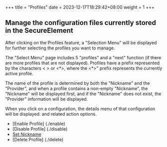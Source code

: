 +++
title = "Profiles"
date =  2023-12-17T18:29:42+08:00
weight = 1
+++

## Manage the configuration files currently stored in the SecureElement

After clicking on the Profiles feature, a "Selection Menu" will be displayed for further selecting the profiles you want to manage.

The "Select Menu" page includes 5 "profiles" and a "next" function (if there are more profiles that are not displayed).
Profiles have a prefix represented by the characters < > or <\*>, where the <\*>" prefix represents the currently active profile.

The name of the profile is determined by both the "Nickname" and the "Provider", and when a profile contains a non-empty "Nickname", the "Nickname" will be displayed first, and if the "Nickname" does not exist, the "Provider" information will be displayed.

When you click on a configuration, the details menu of that configuration will be displayed. and related action options.

- [Enable Profile] (./enable)
- [Disable Profile] (./disable)
- [Set Nickname](./nickname)
- [Delete Profile] (./delete)
